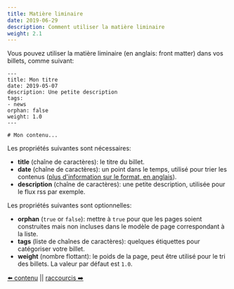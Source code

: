 ```yaml
---
title: Matière liminaire
date: 2019-06-29
description: Comment utiliser la matière liminaire
weight: 2.1
---
```


Vous pouvez utiliser la matière liminaire (en anglais: front matter) dans vos billets, comme suivant:

```
---
title: Mon titre
date: 2019-05-07
description: Une petite description
tags:
- news
orphan: false
weight: 1.0
---

# Mon contenu...
```

Les propriétés suivantes sont nécessaires:

- **title** (chaîne de caractères): le titre du billet.
- **date** (chaîne de caractères): un point dans le temps, utilisé pour trier les contenus ([plus d'information sur le format, en anglais](https://yaml.org/type/timestamp.html)).
- **description** (chaîne de caractères): une petite description, utilisée pour le flux rss par exemple.

Les propriétés suivantes sont optionnelles:

- **orphan** (`true` or `false`): mettre à `true` pour que les pages soient construites mais non incluses dans le modèle de page correspondant à la liste.
- **tags** (liste de chaînes de caractères): quelques étiquettes pour catégoriser votre billet.
- **weight** (nombre flottant): le poids de la page, peut être utilisé pour le tri des billets. La valeur par défaut est `1.0`.

[⬅️ contenu](/fr/content/index.html) || [raccourcis ➡️](/fr/content/shortcodes.html)